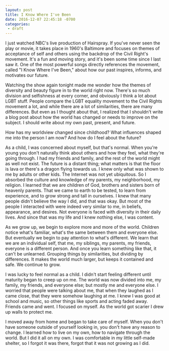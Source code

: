 ```yaml
---
layout: post
title: I Know Where I've Been
date: 2016-12-07 22:45:18 -0700
categories:
 - draft
---
```



I just watched NBC's live production of Hairspray. If you've never seen the play or movie, it takes place in 1960's Baltimore and focuses on themes of acceptance of self and others using the backdrop of the Civil Right's movement. It's a fun and moving story, and it's been some time since I last saw it. One of the most powerful songs directly references the movement, called "I Know Where I've Been," about how our past inspires, informs, and motivates our future.

Watching the show again tonight made me wonder how the themes of diversity and beauty figure in to the world right now. There's so much division and selfishness at every corner, and obviously I think a lot about LGBT stuff. People compare the LGBT equality movement to the Civil Rights movement a lot, and while there are a lot of similarities, there are many differences. But even as I thought about that, I realized that I shouldn't write a blog post about how the world has changed or needs to improve on the subject. I should write about my own past, present, and future.

How has my worldview changed since childhood? What influences shaped me into the person I am now? And how do I feel about the future?

As a child, I was concerned about myself, but that's normal. When you're young you don't naturally think about others and how they feel, what they're going through. I had my friends and family, and the rest of the world might as well not exist. The future is a distant thing; what matters is that the floor is lava or there's a dragon flying towards us. I knew only what was shown to me by adults or other kids. The Internet was not yet ubiquitous. So I absorbed the culture and knowledge of my parents, my neighborhood, my religion. I learned that we are children of God, brothers and sisters born of heavenly parents. That we came to earth to be tested, to learn from experience, and to grow strong and tall in ourselves. I knew that many people didn't believe the way I did, and that was okay. But most of the people I interacted with were indeed very similar to me, in beliefs, appearance, and desires. Not everyone is faced with diversity in their daily lives. And since that was my life and I knew nothing else, I was content.

As we grow up, we begin to explore more and more of the world. Children notice what's familiar, what's the same between them and everyone else. But eventually we begin to pay attention to what's different. We learn that we are an individual self, that me, my siblings, my parents, my friends, everyone is a different person. And once you learn something like that, it can't be unlearned. Grouping things by similarities, but dividing by differences. It makes the world much larger, but keeps it contained and safe. We continue to grow.

I was lucky to feel normal as a child. I didn't start feeling different until maturity began to creep up on me. The world was now divided into me, my family, my friends, and everyone else; but mostly me and everyone else. I worried that people were talking about me, that when they laughed as I came close, that they were somehow laughing at me. I knew I was good at school and music, so other things like sports and acting faded away. Friends came and went. I focused on myself. As the world got scarier I drew up walls to protect me.

I moved away from home and began to take care of myself. When you don't have someone outside of yourself looking in, you don't have any reason to change. I learned how to live on my own, how to navigate through the world. But I did it all on my own. I was comfortable in my little self-made shelter, so I forgot it was there, forgot that it was not growing as I did.

 



